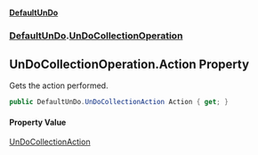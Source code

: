 #### [DefaultUnDo](DefaultUnDo.md 'DefaultUnDo')
### [DefaultUnDo](DefaultUnDo.md#DefaultUnDo 'DefaultUnDo').[UnDoCollectionOperation](UnDoCollectionOperation.md 'DefaultUnDo.UnDoCollectionOperation')
## UnDoCollectionOperation.Action Property
Gets the action performed.  
```csharp
public DefaultUnDo.UnDoCollectionAction Action { get; }
```
#### Property Value
[UnDoCollectionAction](UnDoCollectionAction.md 'DefaultUnDo.UnDoCollectionAction')
